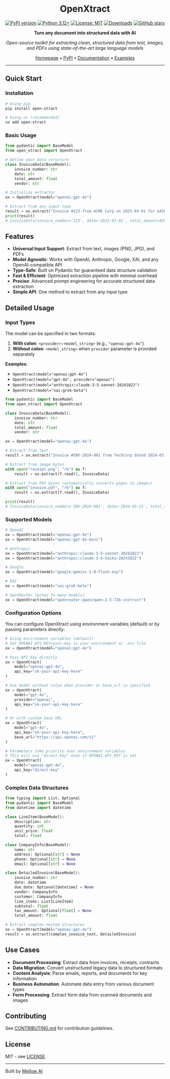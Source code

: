<div align="center">

# OpenXtract

[![PyPI version](https://badge.fury.io/py/open-xtract.svg)](https://badge.fury.io/py/open-xtract)
[![Python 3.12+](https://img.shields.io/badge/python-3.12+-blue.svg)](https://www.python.org/downloads/)
[![License: MIT](https://img.shields.io/badge/License-MIT-yellow.svg)](https://opensource.org/licenses/MIT)
[![Downloads](https://pepy.tech/badge/open-xtract)](https://pepy.tech/project/open-xtract)
[![GitHub stars](https://img.shields.io/github/stars/Mellow-Artificial-Intelligence/open-xtract.svg)](https://github.com/Mellow-Artificial-Intelligence/open-xtract/stargazers)

**Turn any document into structured data with AI**

*Open-source toolkit for extracting clean, structured data from text, images, and PDFs using state-of-the-art large language models*

[Homepage](https://mellow-artificial-intelligence.github.io/open-xtract/) • [PyPI](https://pypi.org/project/open-xtract/) • [Documentation](https://github.com/Mellow-Artificial-Intelligence/open-xtract) • [Examples](./examples/)

</div>

---

## Quick Start

### Installation

```bash
# Using pip
pip install open-xtract

# Using uv (recommended)
uv add open-xtract
```

### Basic Usage

```python
from pydantic import BaseModel
from open_xtract import OpenXtract

# Define your data structure
class InvoiceData(BaseModel):
    invoice_number: str
    date: str
    total_amount: float
    vendor: str

# Initialize extractor
ox = OpenXtract(model="openai:gpt-4o")

# Extract from any input type
result = ox.extract("Invoice #123 from ACME Corp on 2025-03-01 for $456.78", InvoiceData)
print(result)
# InvoiceData(invoice_number='123', date='2025-03-01', total_amount=456.78, vendor='ACME Corp')
```

## Features

- **Universal Input Support**: Extract from text, images (PNG, JPG), and PDFs
- **Model Agnostic**: Works with OpenAI, Anthropic, Google, XAI, and any OpenAI-compatible API
- **Type-Safe**: Built on Pydantic for guaranteed data structure validation
- **Fast & Efficient**: Optimized extraction pipeline with minimal overhead
- **Precise**: Advanced prompt engineering for accurate structured data extraction
- **Simple API**: One method to extract from any input type

## Detailed Usage

### Input Types

The model can be specified in two formats:

1. **With colon**: `<provider>:<model_string>` (e.g., `"openai:gpt-4o"`)
2. **Without colon**: `<model_string>` when `provider` parameter is provided separately

**Examples**: 
- `OpenXtract(model="openai:gpt-4o")` 
- `OpenXtract(model="gpt-4o", provider="openai")`
- `OpenXtract(model="anthropic:claude-3-5-sonnet-20241022")`
- `OpenXtract(model="xai:grok-beta")`

```python
from pydantic import BaseModel
from open_xtract import OpenXtract

class InvoiceData(BaseModel):
    invoice_number: str
    date: str
    total_amount: float
    vendor: str

ox = OpenXtract(model="openai:gpt-4o")

# Extract from text
result = ox.extract("Invoice #INV-2024-001 from TechCorp dated 2024-03-15 for $1,250.00", InvoiceData)

# Extract from image bytes
with open("receipt.png", "rb") as f:
    result = ox.extract(f.read(), InvoiceData)

# Extract from PDF bytes (automatically converts pages to images)
with open("invoice.pdf", "rb") as f:
    result = ox.extract(f.read(), InvoiceData)

print(result)
# InvoiceData(invoice_number='INV-2024-001', date='2024-03-15', total_amount=1250.0, vendor='TechCorp')
```

### Supported Models

```python
# OpenAI
ox = OpenXtract(model="openai:gpt-4o")
ox = OpenXtract(model="openai:gpt-4o-mini")

# Anthropic
ox = OpenXtract(model="anthropic:claude-3-5-sonnet-20241022")
ox = OpenXtract(model="anthropic:claude-3-5-haiku-20241022")

# Google
ox = OpenXtract(model="google:gemini-2.0-flash-exp")

# XAI
ox = OpenXtract(model="xai:grok-beta")

# OpenRouter (proxy to many models)
ox = OpenXtract(model="openrouter:qwen/qwen-2.5-72b-instruct")
```

### Configuration Options

You can configure OpenXtract using environment variables (default) or by passing parameters directly:

```python
# Using environment variables (default)
# Set OPENAI_API_KEY=your-key in your environment or .env file
ox = OpenXtract(model="openai:gpt-4o")

# Pass API key directly
ox = OpenXtract(
    model="openai:gpt-4o",
    api_key="sk-your-api-key-here"
)

# Use model without colon when provider or base_url is specified
ox = OpenXtract(
    model="gpt-4o",
    provider="openai",
    api_key="sk-your-api-key-here"
)

# Or with custom base URL
ox = OpenXtract(
    model="gpt-4o",
    api_key="sk-your-api-key-here",
    base_url="https://api.openai.com/v1"
)

# Parameters take priority over environment variables
# This will use "direct-key" even if OPENAI_API_KEY is set
ox = OpenXtract(
    model="openai:gpt-4o",
    api_key="direct-key"
)
```

### Complex Data Structures

```python
from typing import List, Optional
from pydantic import BaseModel
from datetime import datetime

class LineItem(BaseModel):
    description: str
    quantity: int
    unit_price: float
    total: float

class CompanyInfo(BaseModel):
    name: str
    address: Optional[str] = None
    phone: Optional[str] = None
    email: Optional[str] = None

class DetailedInvoice(BaseModel):
    invoice_number: str
    date: datetime
    due_date: Optional[datetime] = None
    vendor: CompanyInfo
    customer: CompanyInfo
    line_items: List[LineItem]
    subtotal: float
    tax_amount: Optional[float] = None
    total_amount: float

# Extract complex nested structures
ox = OpenXtract(model="openai:gpt-4o")
result = ox.extract(complex_invoice_text, DetailedInvoice)
```

## Use Cases

- **Document Processing**: Extract data from invoices, receipts, contracts
- **Data Migration**: Convert unstructured legacy data to structured formats  
- **Content Analysis**: Parse emails, reports, and documents for key information
- **Business Automation**: Automate data entry from various document types
- **Form Processing**: Extract form data from scanned documents and images

## Contributing

See [CONTRIBUTING.md](CONTRIBUTING.md) for contribution guidelines.

## License

MIT - see [LICENSE](LICENSE).

---

Built by [Mellow AI](https://github.com/Mellow-Artificial-Intelligence)
